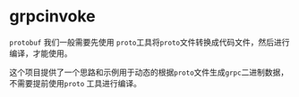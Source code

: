 # grpcinvoke

`protobuf` 我们一般需要先使用 `proto`工具将`proto`文件转换成代码文件，然后进行编译，才能使用。

这个项目提供了一个思路和示例用于动态的根据`proto`文件生成`grpc`二进制数据，不需要提前使用`proto` 工具进行编译。

